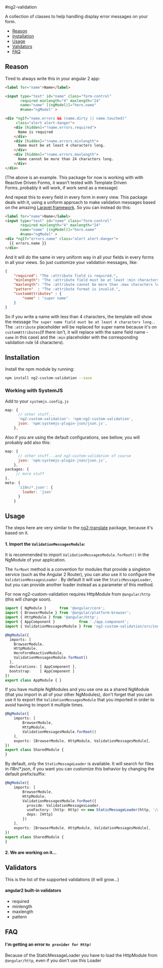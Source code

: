 #ng2-validation

A collection of classes to help handling display error messages on your form.

* [Reason](#reason)
* [Installation](#installation)
* [Usage](#usage)
* [Validators](#validators)
* [FAQ](#faq)

## Reason

Tired to always write this in your angular 2 app:
```html
<label for="name">Name</label>

<input type="text" id="name" class="form-control"
       required minlength="4" maxlength="24"
       name="name" [(ngModel)]="hero.name"
       #name="ngModel" >

<div *ngIf="name.errors && (name.dirty || name.touched)"
     class="alert alert-danger">
    <div [hidden]="!name.errors.required">
      Name is required
    </div>
    <div [hidden]="!name.errors.minlength">
      Name must be at least 4 characters long.
    </div>
    <div [hidden]="!name.errors.maxlength">
      Name cannot be more than 24 characters long.
    </div>
</div>

```

(The above is an example. This package for now is working with with Reactive Driven Forms, it wasn't tested with Template Driven Forms..probably it will work, if work send as a message)

And repeat this to every field in every form in every view.
This package deals with it, using a uniform approach to make validation messages based on the amazing [Laravel framework](https://laravel.com/docs/5.3/validation#working-with-error-messages).
So you can instead do this: 

```html
<label for="name">Name</label>
<input type="text" id="name" class="form-control"
       required minlength="4" maxlength="24"
       name="name" [(ngModel)]="hero.name"
       #name="ngModel" >
<div *ngIf="errors.name" class="alert alert-danger">
  {{ errors.name }}
</div>
```

And it will do the same in very uniform way in all your fields in every forms in all your views.
So just customize your validation messages, like:

```json
{
    "required": "The :attribute field is required.",
    "minlength": "The :attribute field must be at least :min characters long.",
    "maxlength": "The :attribute cannot be more than :max characters long.",
    "pattern"  : "The :attribute format is invalid.",
    "customAttributes" : {
        "name" : "super name"
    }
}
```

So if you write a name with less than 4 characters, the template will show the message `The super name field must be at least 4 characters long.`. The `:attribute` placeholder will be replaced for super name because it's on `customAttributes`(if there isn't,  it will replace with the same field name - `name` in this case) and the `:min` placeholder with the corresponding validation rule (4 characters). 


## Installation
Install the npm module by running:
```sh
npm install ng2-custom-validation --save
```

### Working with SystemJS
Add to your `systemjs.config.js`

```js
map: {
      // other stuff...
      'ng2-custom-validation': 'npm:ng2-custom-validation',
      json: 'npm:systemjs-plugin-json/json.js',
    },
```

Also if you are using the default configurations, see bellow, you will probably add also this:
```js
map: {
      // other stuff...and ng2-custom-validation of course
      json: 'npm:systemjs-plugin-json/json.js',
    },
packages: {
     // more stuff
},
meta: {
      'i18n/*.json': {
        loader: 'json'
      }
    }
```

## Usage
The steps here are very similar to the [ng2-translate](https://github.com/ocombe/ng2-translate) package, because it's based on it.

#### 1. Import the `ValidationMessagesModule`:
It is recommended to import `ValidationMessagesModule.forRoot()` in the NgModule of your application.

The `forRoot` method is a convention for modules that provide a singleton service (such as the Angular 2 Router), you can also use it to configure the `ValidationMessagesLoader` . By default it will use the `StaticMessageLoader`, but you can provide another loader instead as a parameter of this method.

For now ng2-custom-validation requires HttpModule from `@angular/http` (this will change soon).


```ts
import { NgModule }      from '@angular/core';
import { BrowserModule } from '@angular/platform-browser';
import { HttpModule } from '@angular/http';
import { AppComponent }           from './app.component';
import { ValidationMessagesModule } from 'ng2-custom-validation/src/index';

@NgModule({
  imports: [
    BrowserModule,
    HttpModule,
    HeroFormReactiveModule,
    ValidationMessagesModule.forRoot()
  ],
  declarations: [ AppComponent ],
  bootstrap:    [ AppComponent ]
})
export class AppModule { }
```

If you have multiple NgModules and you use one as a shared NgModule (that you import in all of your other NgModules), don't forget that you can use it to export the `ValidationMessagesModule` that you imported in order to avoid having to import it multiple times.

```ts
@NgModule({
    imports: [
        BrowserModule,
        HttpModule,
        ValidationMessagesModule.forRoot()
    ],
    exports: [BrowserModule, HttpModule, ValidationMessagesModule],
})
export class SharedModule {
}
```

By default, only the `StaticMessageLoader` is available. It will search for files in i18n/*.json, if you want you can customize this behavior by changing the default prefix/suffix:

```ts
@NgModule({
    imports: [
        BrowserModule,
        HttpModule,
        ValidationMessagesModule.forRoot({ 
          provide: ValidationMessagesLoader,
          useFactory: (http: Http) => new StaticMessageLoader(http, '/assets/i18n', '.json'),
          deps: [Http]
        })
    ],
    exports: [BrowserModule, HttpModule, ValidationMessagesModule],
})
export class SharedModule {
}
```

#### 2. We are working on it...

## Validators
This is the list of the supported validations (it will grow...)

#### angular2 built-in validators

- required
- minlength
- maxlength
- pattern

## FAQ
#### I'm getting an error `No provider for Http!`
Because of the StaticMessageLoader you have to load the HttpModule from `@angular/http`, even if you don't use this Loader

